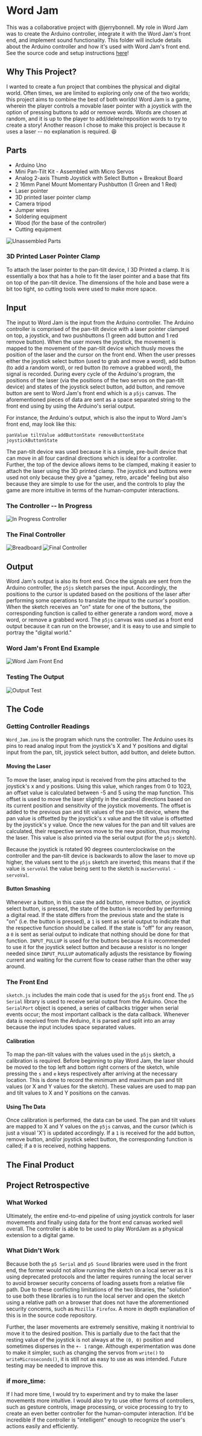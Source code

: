 # Word Jam

This was a collaborative project with @jerrybonnell. My role in Word Jam was to create the Arduino controller, integrate it with the Word Jam's front end, and implement sound functionality. This folder will include details about the Arduino controller and how it's used with Word Jam's front end. See the source code and setup instructions [here](https://github.com/gururaj-shriram/WordJam)!

## Why This Project?
I wanted to create a fun project that combines the physical and digital world. Often times, we are limited to exploring only one of the two worlds; this project aims to combine the best of both worlds! Word Jam is a game, wherein the player controls a movable laser pointer with a joystick with the option of pressing buttons to add or remove words. Words are chosen at random, and it is up to the player to add/delete/reposition words to try to create a story! Another reason I chose to make this project is because it uses a laser -- no explanation is required. :laughing:

## Parts
* Arduino Uno
* Mini Pan-Tilt Kit - Assembled with Micro Servos
* Analog 2-axis Thumb Joystick with Select Button + Breakout Board
* 2 16mm Panel Mount Momentary Pushbutton (1 Green and 1 Red)
* Laser pointer
* 3D printed laser pointer clamp
* Camera tripod
* Jumper wires
* Soldering equipment
* Wood (for the base of the controller)
* Cutting equipment

![Unassembled Parts](assets/Unassembled_Parts.JPG)

### 3D Printed Laser Pointer Clamp
To attach the laser pointer to the pan-tilt device, I 3D Printed a clamp. It is essentially a box that has a hole to fit the laser pointer and a base that fits on top of the pan-tilt device. The dimensions of the hole and base were a bit too tight, so cutting tools were used to make more space. 

## Input
The input to Word Jam is the input from the Arduino controller. The Arduino controller is comprised of the pan-tilt device with a laser pointer clamped on top, a joystick, and two pushbuttons (1 green add button and 1 red remove button). When the user moves the joystick, the movement is mapped to the movement of the pan-tilt device which thusly moves the position of the laser and the cursor on the front end. When the user presses either the joystick select button (used to grab and move a word), add button (to add a random word), or red button (to remove a grabbed word), the signal is recorded. During every cycle of the Arduino's program, the positions of the laser (via the positions of the two servos on the pan-tilt device) and states of the joystick select button, add button, and remove button are sent to Word Jam's front end which is a `p5js` canvas. The aforementioned pieces of data are sent as a space separated string to the front end using by using the Arduino's serial output. 

For instance, the Arduino's output, which is also the input to Word Jam's front end, may look like this:

`panValue tiltValue addButtonState removeButtonState joystickButtonState`

The pan-tilt device was used because it is a simple, pre-built device that can move in all four cardinal directions which is ideal for a controller. Further, the top of the device allows items to be clamped, making it easier to attach the laser using the 3D printed clamp. The joystick and buttons were used not only because they give a "gamey, retro, arcade" feeling but also because they are simple to use for the user, and the controls to play the game are more intuitive in terms of the human-computer interactions. 

### The Controller -- In Progress
![In Progress Controller](assets/In_Progress_Input.JPG)

### The Final Controller
![Breadboard](assets/Breadboard.JPG)
![Final Controller](assets/Final_Input.JPG)

## Output
Word Jam's output is also its front end. Once the signals are sent from the Arduino controller, the `p5js` sketch parses the input. Accordingly, the positions to the cursor is updated based on the positions of the laser after performing some operations to translate the input to the cursor's position. When the sketch receives an "on" state for one of the buttons, the corresponding function is called to either generate a random word, move a word, or remove a grabbed word. The `p5js` canvas was used as a front end output because it can run on the browser, and it is easy to use and simple to portray the "digital world."

### Word Jam's Front End Example
![Word Jam Front End](assets/Word_Jam_Front_End.png)

### Testing The Output
![Output Test](assets/Output_Test.JPG)

## The Code
### Getting Controller Readings
`Word_Jam.ino` is the program which runs the controller. The Arduino uses its pins to read analog input from the joystick's X and Y positions and digital input from the pan, tilt, joystick select button, add button, and delete button. 

#### Moving the Laser
To move the laser, analog input is received from the pins attached to the joystick's x and y positions. Using this value, which ranges from 0 to 1023, an offset value is calculated between -5 and 5 using the map function. This offset is used to move the laser slightly in the cardinal directions based on its current position and sensitivity of the joystick movements. The offset is added to the previous pan and tilt values of the pan-tilt device, where the pan value is offsetted by the joystick's x value and the tilt value is offsetted by the joystick's y value. Once the new values for the pan and tilt values are calculated, their respective servos move to the new position, thus moving the laser. This value is also printed via the serial output (for the `p5js` sketch).

Because the joystick is rotated 90 degrees counterclockwise on the controller and the pan-tilt device is backwards to allow the laser to move up higher, the values sent to the `p5js` sketch are inverted; this means that if the value is `servoVal` the value being sent to the sketch is `maxServoVal - servoVal`. 

#### Button Smashing
Whenever a button, in this case the add button, remove button, or joystick select button, is pressed, the state of the button is recorded by performing a digital read. If the state differs from the previous state and the state is "on" (i.e. the button is pressed), a `1` is sent as serial output to indicate that the respective function should be called. If the state is "off" for any reason, a `0` is sent as serial output to indicate that nothing should be done for that function. `INPUT_PULLUP` is used for the buttons because it is recommended to use it for the joystick select button and because a resistor is no longer needed since `INPUT_PULLUP` automatically adjusts the resistance by flowing current and waiting for the current flow to cease rather than the other way around. 

### The Front End
`sketch.js` includes the main code that is used for the `p5js` front end. The `p5 Serial` library is used to receive serial output from the Arduino. Once the `SerialPort` object is opened, a series of callbacks trigger when serial events occur; the most important callback is the data callback. Whenever data is received from the Arduino, it is parsed and split into an array because the input includes space separated values. 

#### Calibration
To map the pan-tilt values with the values used in the `p5js` sketch, a calibration is required. Before beginning to play Word Jam, the laser should be moved to the top left and bottom right corners of the sketch, while pressing the `s` and `e` keys respectively after arriving at the necessary location. This is done to record the minimum and maximum pan and tilt values (or X and Y values for the sketch). These values are used to map pan and tilt values to X and Y positions on the canvas.

#### Using The Data
Once calibration is performed, the data can be used. The pan and tilt values are mapped to X and Y values on the `p5js` canvas, and the cursor (which is just a visual 'X') is updated accordingly. If a `1` is received for the add button, remove button, and/or joystick select button, the corresponding function is called; if a `0` is received, nothing happens. 

## The Final Product


## Project Retrospective
### What Worked
Ultimately, the entire end-to-end pipeline of using joystick controls for laser movements and finally using data for the front end canvas worked well overall. The controller is able to be used to play WordJam as a physical extension to a digital game.

### What Didn't Work
Because both the `p5 Serial` and `p5 Sound` libraries were used in the front end, the former would not allow running the sketch on a local server as it is using deprecated protocols and the latter requires running the local server to avoid browser security concerns of loading assets from a relative file path. Due to these conflicting limitations of the two libraries, the "solution" to use both these libraries is to run the local server and open the sketch using a relative path on a browser that does not have the aforementioned security concerns, such as `Mozilla Firefox`. A more in depth explanation of this is in the source code repository. 

Further, the laser movements are extremely sensitive, making it nontrivial to move it to the desired position. This is partially due to the fact that the resting value of the joystick is not always at the `(0, 0)` position and sometimes disperses in the `+- 1` range. Although experimentation was done to make it simpler, such as changing the servos from `write()` to `writeMicroseconds()`, it is still not as easy to use as was intended. Future testing may be needed to improve this. 

### if more_time:
If I had more time, I would try to experiment and try to make the laser movements more intuitive. I would also try to use other forms of controllers, such as gesture controls, image processing, or voice processing to try to create an even better controller for the human-computer interaction. It'd be incredible if the controller is "intelligent" enough to recognize the user's actions easily and efficiently.
